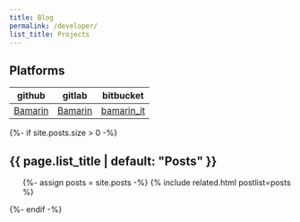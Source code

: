 ```yaml
---
title: Blog
permalink: /developer/
list_title: Projects
---
```


## Platforms

github|gitlab|bitbucket
---|---|---
[Bamarin][github]|[Bamarin][gitlab]|[bamarin_it][bitbucket]

<div>
{%- if site.posts.size > 0 -%}
<h2 class="post-list-heading">{{ page.list_title | default: "Posts" }}</h2>
<ul class="post-list">
  {%- assign posts = site.posts -%}
  {% include related.html postlist=posts %}
</ul>
{%- endif -%}
</div>


[github]: https://github.com/Bamarin
[gitlab]: https://gitlab.com/Bamarin
[bitbucket]: https://bitbucket.org/bamarin_it
